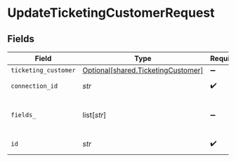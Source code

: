 # UpdateTicketingCustomerRequest


## Fields

| Field                                                                          | Type                                                                           | Required                                                                       | Description                                                                    |
| ------------------------------------------------------------------------------ | ------------------------------------------------------------------------------ | ------------------------------------------------------------------------------ | ------------------------------------------------------------------------------ |
| `ticketing_customer`                                                           | [Optional[shared.TicketingCustomer]](../../models/shared/ticketingcustomer.md) | :heavy_minus_sign:                                                             | N/A                                                                            |
| `connection_id`                                                                | *str*                                                                          | :heavy_check_mark:                                                             | ID of the connection                                                           |
| `fields_`                                                                      | list[*str*]                                                                    | :heavy_minus_sign:                                                             | Comma-delimited fields to return                                               |
| `id`                                                                           | *str*                                                                          | :heavy_check_mark:                                                             | ID of the Customer                                                             |